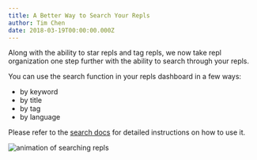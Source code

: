 ```yaml
---
title: A Better Way to Search Your Repls
author: Tim Chen
date: 2018-03-19T00:00:00.000Z
---
```


Along with the ability to star repls and tag repls, we now take repl organization one step further with the ability to search through your repls.

You can use the search function in your repls dashboard in a few ways:
* by keyword
* by title
* by tag
* by language

Please refer to the [search docs](/site/docs/repls-search) for detailed instructions on how to use it.

![animation of searching repls](/public/images/blog/repl-search.gif)